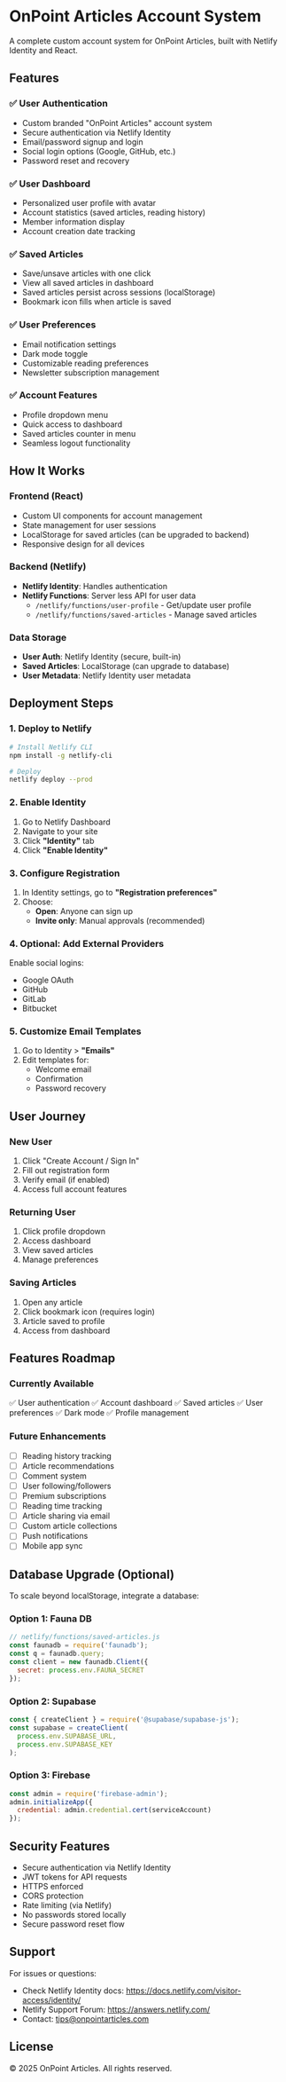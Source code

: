 # OnPoint Articles Account System

A complete custom account system for OnPoint Articles, built with Netlify Identity and React.

## Features

### ✅ User Authentication
- Custom branded "OnPoint Articles" account system
- Secure authentication via Netlify Identity
- Email/password signup and login
- Social login options (Google, GitHub, etc.)
- Password reset and recovery

### ✅ User Dashboard
- Personalized user profile with avatar
- Account statistics (saved articles, reading history)
- Member information display
- Account creation date tracking

### ✅ Saved Articles
- Save/unsave articles with one click
- View all saved articles in dashboard
- Saved articles persist across sessions (localStorage)
- Bookmark icon fills when article is saved

### ✅ User Preferences
- Email notification settings
- Dark mode toggle
- Customizable reading preferences
- Newsletter subscription management

### ✅ Account Features
- Profile dropdown menu
- Quick access to dashboard
- Saved articles counter in menu
- Seamless logout functionality

## How It Works

### Frontend (React)
- Custom UI components for account management
- State management for user sessions
- LocalStorage for saved articles (can be upgraded to backend)
- Responsive design for all devices

### Backend (Netlify)
- **Netlify Identity**: Handles authentication
- **Netlify Functions**: Server less API for user data
  - `/netlify/functions/user-profile` - Get/update user profile
  - `/netlify/functions/saved-articles` - Manage saved articles

### Data Storage
- **User Auth**: Netlify Identity (secure, built-in)
- **Saved Articles**: LocalStorage (can upgrade to database)
- **User Metadata**: Netlify Identity user metadata

## Deployment Steps

### 1. Deploy to Netlify
```bash
# Install Netlify CLI
npm install -g netlify-cli

# Deploy
netlify deploy --prod
```

### 2. Enable Identity
1. Go to Netlify Dashboard
2. Navigate to your site
3. Click **"Identity"** tab
4. Click **"Enable Identity"**

### 3. Configure Registration
1. In Identity settings, go to **"Registration preferences"**
2. Choose:
   - **Open**: Anyone can sign up
   - **Invite only**: Manual approvals (recommended)

### 4. Optional: Add External Providers
Enable social logins:
- Google OAuth
- GitHub
- GitLab
- Bitbucket

### 5. Customize Email Templates
1. Go to Identity > **"Emails"**
2. Edit templates for:
   - Welcome email
   - Confirmation
   - Password recovery

## User Journey

### New User
1. Click "Create Account / Sign In"
2. Fill out registration form
3. Verify email (if enabled)
4. Access full account features

### Returning User
1. Click profile dropdown
2. Access dashboard
3. View saved articles
4. Manage preferences

### Saving Articles
1. Open any article
2. Click bookmark icon (requires login)
3. Article saved to profile
4. Access from dashboard

## Features Roadmap

### Currently Available
✅ User authentication
✅ Account dashboard
✅ Saved articles
✅ User preferences
✅ Dark mode
✅ Profile management

### Future Enhancements
- [ ] Reading history tracking
- [ ] Article recommendations
- [ ] Comment system
- [ ] User following/followers
- [ ] Premium subscriptions
- [ ] Reading time tracking
- [ ] Article sharing via email
- [ ] Custom article collections
- [ ] Push notifications
- [ ] Mobile app sync

## Database Upgrade (Optional)

To scale beyond localStorage, integrate a database:

### Option 1: Fauna DB
```javascript
// netlify/functions/saved-articles.js
const faunadb = require('faunadb');
const q = faunadb.query;
const client = new faunadb.Client({
  secret: process.env.FAUNA_SECRET
});
```

### Option 2: Supabase
```javascript
const { createClient } = require('@supabase/supabase-js');
const supabase = createClient(
  process.env.SUPABASE_URL,
  process.env.SUPABASE_KEY
);
```

### Option 3: Firebase
```javascript
const admin = require('firebase-admin');
admin.initializeApp({
  credential: admin.credential.cert(serviceAccount)
});
```

## Security Features

- Secure authentication via Netlify Identity
- JWT tokens for API requests
- HTTPS enforced
- CORS protection
- Rate limiting (via Netlify)
- No passwords stored locally
- Secure password reset flow

## Support

For issues or questions:
- Check Netlify Identity docs: https://docs.netlify.com/visitor-access/identity/
- Netlify Support Forum: https://answers.netlify.com/
- Contact: tips@onpointarticles.com

## License

© 2025 OnPoint Articles. All rights reserved.
